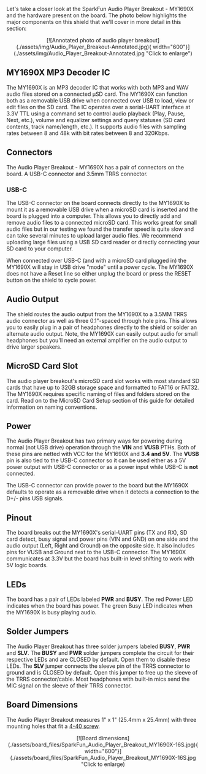 Let's take a closer look at the SparkFun Audio Player Breakout - MY1690X and the hardware present on the board. The photo below highlights the major components on this shield that we'll cover in more detail in this section:

<center>
[![Annotated photo of audio player breakout](./assets/img/Audio_Player_Breakout-Annotated.jpg){ width="600"}](./assets/img/Audio_Player_Breakout-Annotated.jpg "Click to enlarge")
</center>

## MY1690X MP3 Decoder IC

The MY1690X is an MP3 decoder IC that works with both MP3 and WAV audio files stored on a connected &micro;SD card. The MY1690X can function both as a removable USB drive when connected over USB to load, view or edit files on the SD card. The IC operates over a serial-UART interface at 3.3V TTL using a command set to control audio playback (Play, Pause, Next, etc.), volume and equalizer settings and query statuses (SD card contents, track name/length, etc.). It supports audio files with sampling rates between 8 and 48k with bit rates between 8 and 320Kbps.

## Connectors

The Audio Player Breakout - MY1690X has a pair of connectors on the board. A USB-C connector and 3.5mm TRRS connector.

### USB-C

The USB-C connector on the board connects directly to the MY1690X to mount it as a removable USB drive when a microSD card is inserted and the board is plugged into a computer. This allows you to directly add and remove audio files to a connected microSD card. This works great for small audio files but in our testing we found the transfer speed is quite slow and can take several minutes to upload larger audio files. We recommend uploading large files using a USB SD card reader or directly connecting your SD card to your computer.

When connected over USB-C (and with a microSD card plugged in) the MY1690X will stay in USB drive "mode" until a power cycle. The MY1690X does not have a Reset line so either unplug the board or press the RESET button on the shield to cycle power.

## Audio Output

The shield routes the audio output from the MY1690X to a 3.5MM TRRS audio connector as well as three 0.1"-spaced through hole pins. This allows you to easily plug in a pair of headphones directly to the shield or solder an alternate audio output. Note, the MY1690X can easily output audio for small headphones but you'll need an external amplifier on the audio output to drive larger speakers.

## MicroSD Card Slot

The audio player breakout's microSD card slot works with most standard SD cards that have up to 32GB storage space and formatted to FAT16 or FAT32. The MY1690X requires specific naming of files and folders stored on the card. Read on to the MicroSD Card Setup section of this guide for detailed information on naming conventions.

## Power

The Audio Player Breakout has two primary ways for powering during normal (not USB drive) operation through the **VIN** and **VUSB** PTHs. Both of these pins are netted with VCC for the MY1690X and **3.4 and 5V**. The **VUSB** pin is also tied to the USB-C connector so it can be used either as a 5V power output with USB-C connector or as a power input while USB-C is **not** connected.

The USB-C connector can provide power to the board but the MY1690X defaults to operate as a removable drive when it detects a connection to the D+/- pins USB signals. 

## Pinout

The board breaks out the MY1690X's serial-UART pins (TX and RX), SD card detect, busy signal and power pins (VIN and GND) on one side and the audio output (Left, Right and Ground) on the opposite side. It also includes pins for VUSB and Ground next to the USB-C connector. The MY1690X communicates at 3.3V but the board has built-in level shifting to work with 5V logic boards.  

## LEDs

The board has a pair of LEDs labeled **PWR** and **BUSY**. The red Power LED indicates when the board has power. The green Busy LED indicates when the MY1690X is busy playing audio.

## Solder Jumpers

The Audio Player Breakout has three solder jumpers labeled **BUSY**, **PWR** and **SLV**. The **BUSY** and **PWR** solder jumpers complete the circuit for their respective LEDs and are CLOSED by default. Open them to disable these LEDs. The **SLV** jumper connects the sleeve pin of the TRRS connector to ground and is CLOSED by default. Open this jumper to free up the sleeve of the TRRS connector/cable. Most headphones with built-in mics send the MIC signal on the sleeve of their TRRS connector.

## Board Dimensions

The Audio Player Breakout measures 1" x 1" (25.4mm x 25.4mm) with three mounting holes that fit a [4-40 screw](https://www.sparkfun.com/screw-phillips-head-1-4-4-40-10-pack.html).

<center>
[![Board dimensions](./assets/board_files/SparkFun_Audio_Player_Breakout_MY1690X-16S.jpg){ width="600"}](./assets/board_files/SparkFun_Audio_Player_Breakout_MY1690X-16S.jpg "Click to enlarge)
</center>